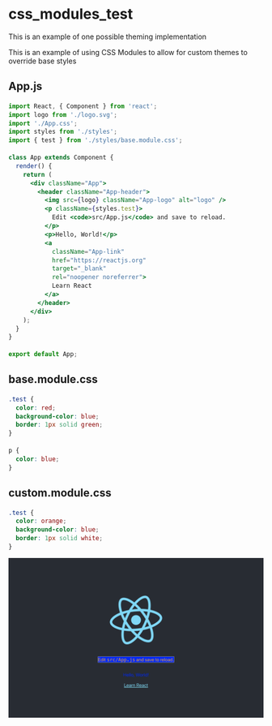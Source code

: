 # css_modules_test

This is an example of one possible theming implementation

This is an example of using CSS Modules to allow for custom themes to override base styles

## App.js

```jsx
import React, { Component } from 'react';
import logo from './logo.svg';
import './App.css';
import styles from './styles';
import { test } from './styles/base.module.css';

class App extends Component {
  render() {
    return (
      <div className="App">
        <header className="App-header">
          <img src={logo} className="App-logo" alt="logo" />
          <p className={styles.test}>
            Edit <code>src/App.js</code> and save to reload.
          </p>
          <p>Hello, World!</p>
          <a
            className="App-link"
            href="https://reactjs.org"
            target="_blank"
            rel="noopener noreferrer">
            Learn React
          </a>
        </header>
      </div>
    );
  }
}

export default App;
```

## base.module.css

```css
.test {
  color: red;
  background-color: blue;
  border: 1px solid green;
}

p {
  color: blue;
}
```

## custom.module.css

```css
.test {
  color: orange;
  background-color: blue;
  border: 1px solid white;
}
```

![Screenshot](theme_example.png)
